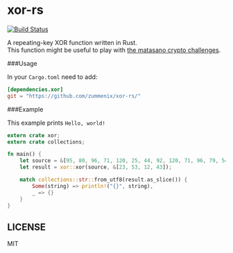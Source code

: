 xor-rs
======
[![Build Status](https://travis-ci.org/zummenix/xor-rs.svg?branch=master)](https://travis-ci.org/zummenix/xor-rs)

A repeating-key XOR function written in Rust.<br />
This function might be useful to play with [the matasano crypto challenges](http://cryptopals.com).

###Usage

In your `Cargo.toml` need to add:
```toml
[dependencies.xor]
git = "https://github.com/zummenix/xor-rs/"
```

###Example

This example prints `Hello, world!`
```rust
extern crate xor;
extern crate collections;

fn main() {
    let source = &[95, 80, 96, 71, 120, 25, 44, 92, 120, 71, 96, 79, 54];
    let result = xor::xor(source, &[23, 53, 12, 43]);

    match collections::str::from_utf8(result.as_slice()) {
        Some(string) => println!("{}", string),
        _ => {}
    }
}
```

LICENSE
-------

MIT
